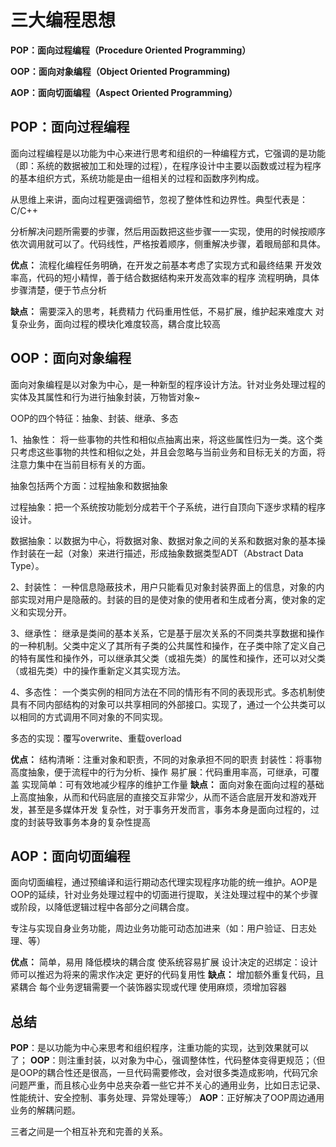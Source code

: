 # 三大编程思想

**POP：面向过程编程（Procedure Oriented Programming）**

**OOP：面向对象编程（Object Oriented Programming)**

**AOP：面向切面编程（Aspect Oriented Programming）**



## POP：面向过程编程
 面向过程编程是以功能为中心来进行思考和组织的一种编程方式，它强调的是功能（即：系统的数据被加工和处理的过程），在程序设计中主要以函数或过程为程序的基本组织方式，系统功能是由一组相关的过程和函数序列构成。

 从思维上来讲，面向过程更强调细节，忽视了整体性和边界性。典型代表是：C/C++

 分析解决问题所需要的步骤，然后用函数把这些步骤一一实现，使用的时候按顺序依次调用就可以了。代码线性，严格按着顺序，侧重解决步骤，着眼局部和具体。

**优点：**
流程化编程任务明确，在开发之前基本考虑了实现方式和最终结果
开发效率高，代码的短小精悍，善于结合数据结构来开发高效率的程序
流程明确，具体步骤清楚，便于节点分析

**缺点：**
需要深入的思考，耗费精力
代码重用性低，不易扩展，维护起来难度大
对复杂业务，面向过程的模块化难度较高，耦合度比较高



## OOP：面向对象编程
 面向对象编程是以对象为中心，是一种新型的程序设计方法。针对业务处理过程的实体及其属性和行为进行抽象封装，万物皆对象~

 OOP的四个特征：抽象、封装、继承、多态

1、抽象性：
 将一些事物的共性和相似点抽离出来，将这些属性归为一类。这个类只考虑这些事物的共性和相似之处，并且会忽略与当前业务和目标无关的方面，将注意力集中在当前目标有关的方面。

抽象包括两个方面：过程抽象和数据抽象

 过程抽象：把一个系统按功能划分成若干个子系统，进行自顶向下逐步求精的程序设计。

 数据抽象：以数据为中心，将数据对象、数据对象之间的关系和数据对象的基本操作封装在一起（对象）来进行描述，形成抽象数据类型ADT（Abstract Data Type）。

2、封装性：
 一种信息隐蔽技术，用户只能看见对象封装界面上的信息，对象的内部实现对用户是隐蔽的。封装的目的是使对象的使用者和生成者分离，使对象的定义和实现分开。

3、继承性：
 继承是类间的基本关系，它是基于层次关系的不同类共享数据和操作的一种机制。父类中定义了其所有子类的公共属性和操作，在子类中除了定义自己的特有属性和操作外，可以继承其父类（或祖先类）的属性和操作，还可以对父类（或祖先类）中的操作重新定义其实现方法。

4、多态性：
 一个类实例的相同方法在不同的情形有不同的表现形式。多态机制使具有不同内部结构的对象可以共享相同的外部接口。实现了，通过一个公共类可以以相同的方式调用不同对象的不同实现。

 多态的实现：覆写overwrite、重载overload

**优点：**
结构清晰：注重对象和职责，不同的对象承担不同的职责
封装性：将事物高度抽象，便于流程中的行为分析、操作
易扩展：代码重用率高，可继承，可覆盖
实现简单：可有效地减少程序的维护工作量
**缺点：**
面向对象在面向过程的基础上高度抽象，从而和代码底层的直接交互非常少，从而不适合底层开发和游戏开发，甚至是多媒体开发
复杂性，对于事务开发而言，事务本身是面向过程的，过度的封装导致事务本身的复杂性提高



## AOP：面向切面编程
 面向切面编程，通过预编译和运行期动态代理实现程序功能的统一维护。AOP是OOP的延续，针对业务处理过程中的切面进行提取，关注处理过程中的某个步骤或阶段，以降低逻辑过程中各部分之间耦合度。

 专注与实现自身业务功能，周边业务功能可动态加进来（如：用户验证、日志处理、等）

**优点：**
简单，易用
降低模块的耦合度
使系统容易扩展
设计决定的迟绑定：设计师可以推迟为将来的需求作决定
更好的代码复用性
**缺点：**
增加额外重复代码，且紧耦合
每个业务逻辑需要一个装饰器实现或代理
使用麻烦，须增加容器



## 总结

 **POP**：是以功能为中心来思考和组织程序，注重功能的实现，达到效果就可以了；
 **OOP**：则注重封装，以对象为中心，强调整体性，代码整体变得更规范；（但是OOP的耦合性还是很高，一旦代码需要修改，会对很多类造成影响，代码冗余问题严重，而且核心业务中总夹杂着一些它并不关心的通用业务，比如日志记录、性能统计、安全控制、事务处理、异常处理等;）
 **AOP**：正好解决了OOP周边通用业务的解耦问题。

三者之间是一个相互补充和完善的关系。
